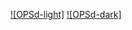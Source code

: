 [![OPSd-light]](https://www-opsd-io.s3.eu-central-1.amazonaws.com/brand_v2/OPSd-logo-m-light-trn.svg#gh-light-mode-only)
[![OPSd-dark]](https://www-opsd-io.s3.eu-central-1.amazonaws.com/brand_v2/OPSd-logo-m-grey-trn.svg#gh-dark-mode-only)
